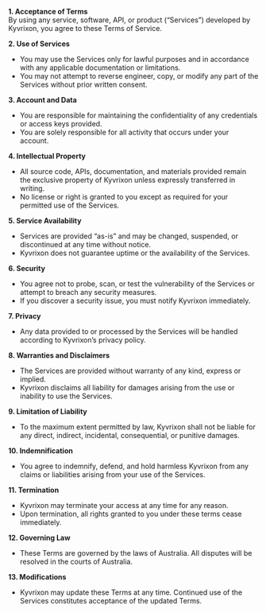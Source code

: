 **1. Acceptance of Terms**  
By using any service, software, API, or product (“Services”) developed by Kyvrixon, you agree to these Terms of Service.

**2. Use of Services**  
- You may use the Services only for lawful purposes and in accordance with any applicable documentation or limitations.
- You may not attempt to reverse engineer, copy, or modify any part of the Services without prior written consent.

**3. Account and Data**  
- You are responsible for maintaining the confidentiality of any credentials or access keys provided.
- You are solely responsible for all activity that occurs under your account.

**4. Intellectual Property**  
- All source code, APIs, documentation, and materials provided remain the exclusive property of Kyvrixon unless expressly transferred in writing.
- No license or right is granted to you except as required for your permitted use of the Services.

**5. Service Availability**  
- Services are provided “as-is” and may be changed, suspended, or discontinued at any time without notice.
- Kyvrixon does not guarantee uptime or the availability of the Services.

**6. Security**  
- You agree not to probe, scan, or test the vulnerability of the Services or attempt to breach any security measures.
- If you discover a security issue, you must notify Kyvrixon immediately.

**7. Privacy**  
- Any data provided to or processed by the Services will be handled according to Kyvrixon’s privacy policy.

**8. Warranties and Disclaimers**  
- The Services are provided without warranty of any kind, express or implied.
- Kyvrixon disclaims all liability for damages arising from the use or inability to use the Services.

**9. Limitation of Liability**  
- To the maximum extent permitted by law, Kyvrixon shall not be liable for any direct, indirect, incidental, consequential, or punitive damages.

**10. Indemnification**  
- You agree to indemnify, defend, and hold harmless Kyvrixon from any claims or liabilities arising from your use of the Services.

**11. Termination**  
- Kyvrixon may terminate your access at any time for any reason.
- Upon termination, all rights granted to you under these terms cease immediately.

**12. Governing Law**  
- These Terms are governed by the laws of Australia. All disputes will be resolved in the courts of Australia.

**13. Modifications**  
- Kyvrixon may update these Terms at any time. Continued use of the Services constitutes acceptance of the updated Terms.
